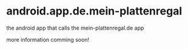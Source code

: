 android.app.de.mein-plattenregal
================================

the android app that calls the mein-plattenregal.de app


more information comming soon!
